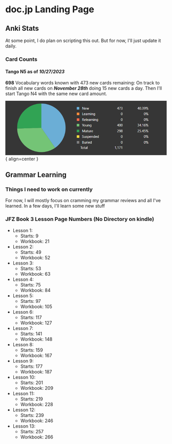 # doc.jp Landing Page

## Anki Stats

At some point, I do plan on scripting this out. But for now, I'll just update it daily.

### Card Counts

#### Tango N5 as of _10/27/2023_ 

**698** Vocabulary words known with 473 new cards remaining: On track to finish all new cards on **_November 28th_** doing 15 new cards a day. Then I'll start Tango N4 with the same new card amount.

![Card Counts](./assets/anki-stats/card-counts.png){ align=center }

## Grammar Learning

### Things I need to work on currently

For now, I will mostly focus on cramming my grammar reviews and all I've learned. In a few days, I'll learn some new stuff

### JFZ Book 3 Lesson Page Numbers (No Directory on kindle)

- Lesson 1:
    - Starts: 9
    - Workbook: 21
- Lesson 2:
    - Starts: 49
    - Workbook: 52
- Lesson 3:
    - Starts: 53
    - Workbook: 63
- Lesson 4:
    - Starts: 75
    - Workbook: 84
- Lesson 5:
    - Starts: 97
    - Workbook: 105
- Lesson 6:
    - Starts: 117
    - Workbook: 127
- Lesson 7:
    - Starts: 141
    - Workbook: 148
- Lesson 8:
    - Starts: 159
    - Workbook: 167
- Lesson 9:
    - Starts: 177
    - Workbook: 187
- Lesson 10:
    - Starts: 201
    - Workbook: 209
- Lesson 11:
    - Starts: 219
    - Workbook: 228
- Lesson 12:
    - Starts: 239
    - Workbook: 246
- Lesson 13:
    - Starts: 257
    - Workbook: 266